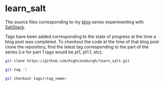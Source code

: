 learn_salt
==========

The source files corresponding to my [blog](http://www.highsineburgh.com) series experimenting
with [SaltStack](http://www.saltstack.com/).

Tags have been added corresponding to the state of progress at the time a blog post was 
completed. To checkout the code at the time of that blog post clone the repository, find the 
latest tag corresponding to the part of the series (i.e for part 1 tags would be pt1, pt1.1, etc):

```bash
git clone https://github.com/highsineburgh/learn_salt.git

git tag -l 

git checkout tags/<tag_name>
```